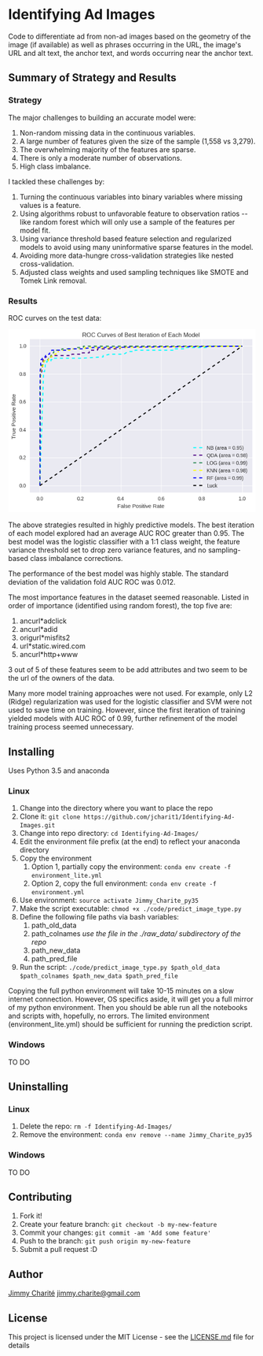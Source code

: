 # Identifying Ad Images
Code to differentiate ad from non-ad images based on the geometry of the image (if available) as well as phrases occurring in the URL, the image's URL and alt text, the anchor text, and words occurring near the anchor text.

## Summary of Strategy and Results

### Strategy

The major challenges to building an accurate model were: 
1. Non-random missing data in the continuous variables.  
2. A large number of features given the size of the sample (1,558 vs 3,279).  
3. The overwhelming majority of the features are sparse.  
4. There is only a moderate number of observations.  
5. High class imbalance.  

I tackled these challenges by:
1. Turning the continuous variables into binary variables where missing values is a feature.
2. Using algorithms robust to unfavorable feature to observation ratios --like random forest which will only use a sample of the features per model fit.
3. Using variance threshold based feature selection and regularized models to avoid using many uninformative sparse features in the model.
4. Avoiding more data-hungre cross-validation strategies like nested cross-validation.
5. Adjusted class weights and used sampling techniques like SMOTE and Tomek Link removal.

### Results

ROC curves on the test data:

![alt text](https://github.com/jcharit1/Identifying-Ad-Images/blob/master/plots/ROC_Best.png "AUC ROC on Test Data of Best Models")

The above strategies resulted in highly predictive models. The best iteration of each model explored had an average AUC ROC greater than 0.95. The best model was the logistic classifier with a 1:1 class weight, the feature variance threshold set to drop zero variance features, and no sampling-based class imbalance corrections. 

The performance of the best model was highly stable. The standard deviation of the validation fold AUC ROC was 0.012. 

The most importance features in the dataset seemed reasonable. Listed in order of importance (identified using random forest), the top five are:
1. ancurl*adclick
2. ancurl*adid
3. origurl*misfits2
4. url*static.wired.com
5. ancurl*http+www

3 out of 5 of these features seem to be add attributes and two seem to be the url of the owners of the data. 

Many more model training approaches were not used. For example, only L2 (Ridge) regularization was used for the logistic classifier and SVM were not used to save time on training. However, since the first iteration of training yielded models with AUC ROC of 0.99, further refinement of the model training process seemed unnecessary.

## Installing

Uses Python 3.5 and anaconda

### Linux 
1. Change into the directory where you want to place the repo
2. Clone it: `git clone https://github.com/jcharit1/Identifying-Ad-Images.git`
3. Change into repo directory: `cd Identifying-Ad-Images/`
4. Edit the environment file prefix (at the end) to reflect your anaconda directory
4. Copy the environment
	1. Option 1, partially copy the environment: `conda env create -f environment_lite.yml`
	2. Option 2, copy the full environment: `conda env create -f environment.yml`
5. Use environment: `source activate Jimmy_Charite_py35`
6. Make the script executable: `chmod +x ./code/predict_image_type.py`
7. Define the following file paths via bash variables:
	1. path_old_data
	2. path_colnames _use the file in the ./raw_data/ subdirectory of the repo_
	3. path_new_data
	4. path_pred_file
8. Run the script: `./code/predict_image_type.py $path_old_data $path_colnames $path_new_data $path_pred_file`

Copying the full python environment will take 10-15 minutes on a slow internet connection. However, OS specifics aside, it will get you a full mirror of my python environment. Then you should be able run all the notebooks and scripts with, hopefully, no errors. The limited environment (environment_lite.yml) should be sufficient for running the prediction script.

### Windows
TO DO

## Uninstalling

### Linux
1. Delete the repo: `rm -f Identifying-Ad-Images/`
2. Remove the environment: `conda env remove --name Jimmy_Charite_py35`

### Windows
TO DO

## Contributing

1. Fork it!
2. Create your feature branch: `git checkout -b my-new-feature`
3. Commit your changes: `git commit -am 'Add some feature'`
4. Push to the branch: `git push origin my-new-feature`
5. Submit a pull request :D

## Author

[Jimmy Charité](https://github.com/jcharit1)
jimmy.charite@gmail.com

## License

This project is licensed under the MIT License - see the [LICENSE.md](https://github.com/jcharit1/Identifying-Ad-Images/blob/master/License.md) file for details
